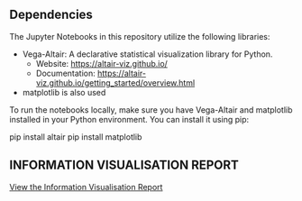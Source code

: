 ## Dependencies

The Jupyter Notebooks in this repository utilize the following libraries:

- Vega-Altair: A declarative statistical visualization library for Python.
  - Website: https://altair-viz.github.io/
  - Documentation: https://altair-viz.github.io/getting_started/overview.html
- matplotlib is also used

To run the notebooks locally, make sure you have Vega-Altair and matplotlib installed in your Python environment. You can install it using pip:

pip install altair
pip install matplotlib

## INFORMATION VISUALISATION REPORT

[View the Information Visualisation Report](Info_Vis_Report.pdf)
